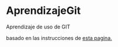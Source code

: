 # AprendizajeGit
Aprendizaje de uso de GIT

basado en las instrucciones de <a href="https://github.com/skills/introduction-to-github">esta pagina.
